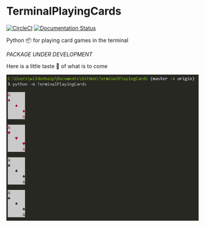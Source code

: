 # TerminalPlayingCards

[![CircleCI](https://circleci.com/gh/pwildenhain/playing-cards-terminal/tree/master.svg?style=shield)](https://circleci.com/gh/pwildenhain/playing-cards-terminal/tree/master)
[![Documentation Status](https://readthedocs.org/projects/terminalplayingcards/badge/?version=latest)](https://terminalplayingcards.readthedocs.io/en/latest/?badge=latest)

Python :package: for playing card games in the terminal

*PACKAGE UNDER DEVELOPMENT*

Here is a little taste :cake: of what is to come

![](screenshot.png)